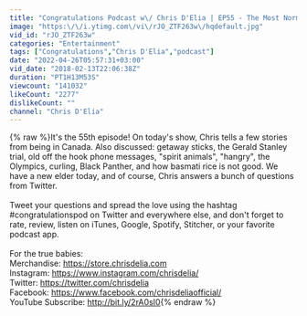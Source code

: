```yaml
---
title: "Congratulations Podcast w\/ Chris D'Elia | EP55 - The Most Normal Man In The World"
image: "https:\/\/i.ytimg.com\/vi\/rJO_ZTF263w\/hqdefault.jpg"
vid_id: "rJO_ZTF263w"
categories: "Entertainment"
tags: ["Congratulations","Chris D'Elia","podcast"]
date: "2022-04-26T05:57:31+03:00"
vid_date: "2018-02-13T22:06:38Z"
duration: "PT1H13M53S"
viewcount: "141032"
likeCount: "2277"
dislikeCount: ""
channel: "Chris D'Elia"
---
```

{% raw %}It's the 55th episode! On today's show, Chris tells a few stories from being in Canada. Also discussed: getaway sticks, the Gerald Stanley trial, old off the hook phone messages, &quot;spirit animals&quot;, &quot;hangry&quot;, the Olympics, curling, Black Panther, and how basmati rice is not good. We have a new elder today, and of course, Chris answers a bunch of questions from Twitter. <br /><br />Tweet your questions and spread the love using the hashtag #congratulationspod on Twitter and everywhere else, and don't forget to rate, review, listen on iTunes, Google, Spotify, Stitcher, or your favorite podcast app.<br /><br />For the true babies:<br />Merchandise: <a rel="nofollow" target="blank" href="https://store.chrisdelia.com">https://store.chrisdelia.com</a><br />Instagram: <a rel="nofollow" target="blank" href="https://www.instagram.com/chrisdelia/">https://www.instagram.com/chrisdelia/</a><br />Twitter: <a rel="nofollow" target="blank" href="https://twitter.com/chrisdelia">https://twitter.com/chrisdelia</a><br />Facebook: <a rel="nofollow" target="blank" href="https://www.facebook.com/chrisdeliaofficial/">https://www.facebook.com/chrisdeliaofficial/</a><br />YouTube Subscribe: <a rel="nofollow" target="blank" href="http://bit.ly/2rA0sI0">http://bit.ly/2rA0sI0</a>{% endraw %}
